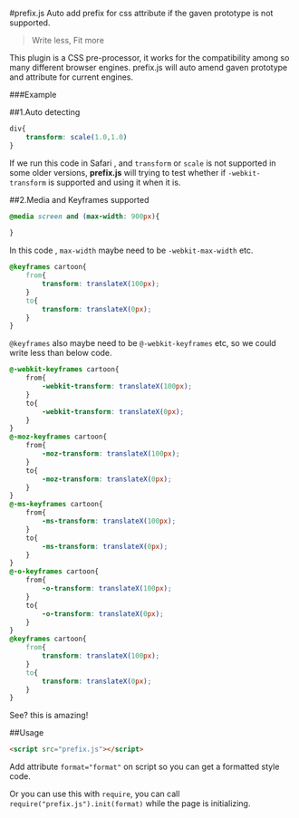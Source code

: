 #prefix.js
Auto add prefix for css attribute if the gaven prototype is not supported.

> Write less, Fit more

This plugin is a CSS pre-processor, it works for the compatibility among so many different browser engines. prefix.js will auto amend gaven prototype and attribute for current engines.
 
###Example

##1.Auto detecting

```css
div{
    transform: scale(1.0,1.0)
}
```

If we run this code in Safari , and `transform` or `scale` is not supported in some older versions, **prefix.js** will trying to test whether if `-webkit-transform` is supported and using it when it is.

##2.Media and Keyframes supported

```css
@media screen and (max-width: 900px){
    
}
```

In this code , `max-width` maybe need to be `-webkit-max-width` etc.

```css
@keyframes cartoon{
    from{
        transform: translateX(100px);
    }
    to{
        transform: translateX(0px);
    }
}
```

`@keyframes` also maybe need to be `@-webkit-keyframes` etc, so we could write less than below code.

```css
@-webkit-keyframes cartoon{
    from{
        -webkit-transform: translateX(100px);
    }
    to{
        -webkit-transform: translateX(0px);
    }
}
@-moz-keyframes cartoon{
    from{
        -moz-transform: translateX(100px);
    }
    to{
        -moz-transform: translateX(0px);
    }
}
@-ms-keyframes cartoon{
    from{
        -ms-transform: translateX(100px);
    }
    to{
        -ms-transform: translateX(0px);
    }
}
@-o-keyframes cartoon{
    from{
        -o-transform: translateX(100px);
    }
    to{
        -o-transform: translateX(0px);
    }
}
@keyframes cartoon{
    from{
        transform: translateX(100px);
    }
    to{
        transform: translateX(0px);
    }
}
```

See? this is amazing!

##Usage

```html
<script src="prefix.js"></script>
```

Add attribute `format="format"` on script so you can get a formatted style code.

Or you can use this with `require`, you can call `require("prefix.js").init(format)` while the page is initializing.


